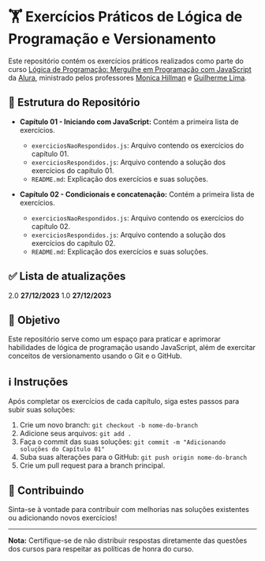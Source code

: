 # 🏋️ Exercícios Práticos de Lógica de Programação e Versionamento

Este repositório contém os exercícios práticos realizados como parte do curso [Lógica de Programação: Mergulhe em Programação com JavaScript](https://cursos.alura.com.br/course/logica-programacao-mergulhe-programacao-javascript) da [Alura](https://www.alura.com.br/), ministrado pelos professores [Monica Hillman](https://github.com/MonicaHillman) e [Guilherme Lima](https://github.com/guilhermeonrails).

## 📂 Estrutura do Repositório

- **Capítulo 01 - Iniciando com JavaScript:** Contém a primeira lista de exercícios.
    - `exerciciosNaoRespondidos.js`: Arquivo contendo os exercícios do capítulo 01.
    - `exerciciosRespondidos.js`: Arquivo contendo a solução dos exercícios do capítulo 01.
    - `README.md`: Explicação dos exercícios e suas soluções.

- **Capítulo 02 - Condicionais e concatenação:** Contém a primeira lista de exercícios.
    - `exerciciosNaoRespondidos.js`: Arquivo contendo os exercícios do capítulo 02.
    - `exerciciosRespondidos.js`: Arquivo contendo a solução dos exercícios do capítulo 02.
    - `README.md`: Explicação dos exercícios e suas soluções.

## ✅ Lista de atualizações
2.0 **27/12/2023** 
1.0 **27/12/2023**

## 🚀 Objetivo
Este repositório serve como um espaço para praticar e aprimorar habilidades de lógica de programação usando JavaScript, além de exercitar conceitos de versionamento usando o Git e o GitHub.

## ℹ️ Instruções
Após completar os exercícios de cada capítulo, siga estes passos para subir suas soluções:
1. Crie um novo branch: `git checkout -b nome-do-branch`
2. Adicione seus arquivos: `git add .`
3. Faça o commit das suas soluções: `git commit -m "Adicionando soluções do Capítulo 01"`
4. Suba suas alterações para o GitHub: `git push origin nome-do-branch`
5. Crie um pull request para a branch principal.

## 📝 Contribuindo
Sinta-se à vontade para contribuir com melhorias nas soluções existentes ou adicionando novos exercícios!

---

**Nota:** Certifique-se de não distribuir respostas diretamente das questões dos cursos para respeitar as políticas de honra do curso.

